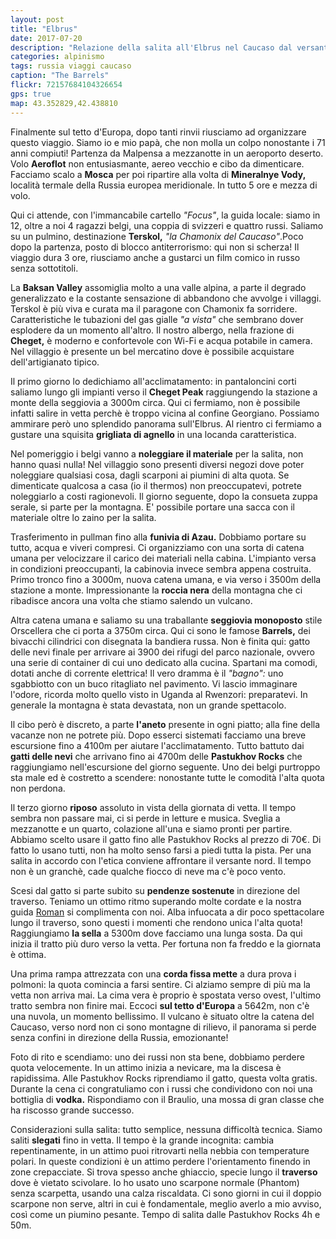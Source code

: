 ```yaml
---
layout: post
title: "Elbrus"
date: 2017-07-20
description: "Relazione della salita all'Elbrus nel Caucaso dal versante sud per la via normale dagli impianti di Azau (Terskol)"
categories: alpinismo
tags: russia viaggi caucaso
caption: "The Barrels"
flickr: 72157684104326654
gps: true
map: 43.352829,42.438810
---
```


Finalmente sul tetto d'Europa, dopo tanti rinvii riusciamo ad organizzare questo viaggio. Siamo io e mio papà, che non molla un colpo nonostante i 71 anni compiuti! Partenza da Malpensa a mezzanotte in un aeroporto deserto. Volo **Aeroflot** non entusiasmante, aereo vecchio e cibo da dimenticare. Facciamo scalo a **Mosca** per poi ripartire alla volta di **Mineralnye Vody,** località termale della Russia europea meridionale. In tutto 5 ore e mezza di volo.

Qui ci attende, con l'immancabile cartello *"Focus"*, la guida locale: siamo in 12, oltre a noi 4 ragazzi belgi, una coppia di svizzeri e quattro russi. Saliamo su un pulmino, destinazione **Terskol,** *"la Chamonix del Caucaso"*.Poco dopo la partenza, posto di blocco antiterrorismo: qui non si scherza! Il viaggio dura 3 ore, riusciamo anche a gustarci un film comico in russo senza sottotitoli.

La **Baksan Valley** assomiglia molto a una valle alpina, a parte il degrado generalizzato e la costante sensazione di abbandono che avvolge i villaggi. Terskol è più viva e curata ma il paragone con Chamonix fa sorridere. Caratteristiche le tubazioni del gas gialle *"a vista"* che sembrano dover esplodere da un momento all'altro. Il nostro albergo, nella frazione di **Cheget,** è moderno e confortevole con Wi-Fi e acqua potabile in camera. Nel villaggio è presente un bel mercatino dove è possibile acquistare dell'artigianato tipico.

Il primo giorno lo dedichiamo all'acclimatamento: in pantaloncini corti saliamo lungo gli impianti verso il **Cheget Peak** raggiungendo la stazione a monte della seggiovia a 3000m circa. Qui ci fermiamo, non è possibile infatti salire in vetta perchè è troppo vicina al confine Georgiano. Possiamo ammirare però uno splendido panorama sull'Elbrus. Al rientro ci fermiamo a gustare una squisita **grigliata di agnello** in una locanda caratteristica. 

Nel pomeriggio i belgi vanno a **noleggiare il materiale** per la salita, non hanno quasi nulla! Nel villaggio sono presenti diversi negozi dove poter noleggiare qualsiasi cosa, dagli scarponi ai piumini di alta quota. Se dimenticate qualcosa a casa (io il thermos) non preoccupatevi, potrete noleggiarlo a costi ragionevoli. Il giorno seguente, dopo la consueta zuppa serale, si parte per la montagna. E' possibile portare una sacca con il materiale oltre lo zaino per la salita. 

Trasferimento in pullman fino alla **funivia di Azau.** Dobbiamo portare su tutto, acqua e viveri compresi. Ci organizziamo con una sorta di catena umana per velocizzare il carico dei materiali nella cabina. L'impianto versa in condizioni preoccupanti, la cabinovia invece sembra appena costruita. Primo tronco fino a 3000m, nuova catena umana, e via verso i 3500m della stazione a monte. Impressionante la **roccia nera** della montagna che ci ribadisce ancora una volta che stiamo salendo un vulcano.

Altra catena umana e saliamo su una traballante **seggiovia monoposto** stile Orscellera che ci porta a 3750m circa. Qui ci sono le famose **Barrels,** dei bivacchi cilindrici con disegnata la bandiera russa. Non è finita qui: gatto delle nevi finale per arrivare ai 3900 dei rifugi del parco nazionale, ovvero una serie di container di cui uno dedicato alla cucina. Spartani ma comodi, dotati anche di corrente elettrica! Il vero dramma è il *"bagno":* uno sgabbiotto con un buco ritagliato nel pavimento. Vi lascio immaginare l'odore, ricorda molto quello visto in Uganda al Rwenzori: preparatevi. In generale la montagna è stata devastata, non un grande spettacolo.

Il cibo però è discreto, a parte **l'aneto** presente in ogni piatto; alla fine della vacanze non ne potrete più. Dopo esserci sistemati facciamo una breve escursione fino a 4100m per aiutare l'acclimatamento. Tutto battuto dai **gatti delle nevi** che arrivano fino ai 4700m delle **Pastukhov Rocks** che raggiungiamo nell'escursione del giorno seguente. Uno dei belgi purtroppo sta male ed è costretto a scendere: nonostante tutte le comodità l'alta quota non perdona.

Il terzo giorno **riposo** assoluto in vista della giornata di vetta. Il tempo sembra non passare mai, ci si perde in letture e musica. Sveglia a mezzanotte e un quarto, colazione all'una e siamo pronti per partire. Abbiamo scelto usare il gatto fino alle Pastukhov Rocks al prezzo di 70€. Di fatto lo usano tutti, non ha molto senso farsi a piedi tutta la pista. Per una salita in accordo con l'etica conviene affrontare il versante nord. Il tempo non è un granchè, cade qualche fiocco di neve ma c'è poco vento.

Scesi dal gatto si parte subito su **pendenze sostenute** in direzione del traverso. Teniamo un ottimo ritmo superando molte cordate e la nostra guida <a href="https://www.facebook.com/yarygin.roman" title="Roman Yarygin guida dell'Elbrus">Roman</a> si complimenta con noi. Alba infuocata a dir poco spettacolare lungo il traverso, sono questi i momenti che rendono unica l'alta quota! Raggiungiamo **la sella** a 5300m dove facciamo una lunga sosta. Da qui inizia il tratto più duro verso la vetta. Per fortuna non fa freddo e la giornata è ottima.

Una prima rampa attrezzata con una **corda fissa mette** a dura prova i polmoni: la quota comincia a farsi sentire. Ci alziamo sempre di più ma la vetta non arriva mai. La cima vera è proprio è spostata verso ovest, l'ultimo tratto sembra non finire mai. Eccoci **sul tetto d'Europa** a 5642m, non c'è una nuvola, un momento bellissimo. Il vulcano è situato oltre la catena del Caucaso, verso nord non ci sono montagne di rilievo, il panorama si perde senza confini in direzione della Russia, emozionante!

Foto di rito e scendiamo: uno dei russi non sta bene, dobbiamo perdere quota velocemente. In un attimo inizia a nevicare, ma la discesa è rapidissima. Alle Pastukhov Rocks riprendiamo il gatto, questa volta gratis. Durante la cena ci congratuliamo con i russi che condividono con noi una bottiglia di **vodka.** Rispondiamo con il Braulio, una mossa di gran classe che ha riscosso grande successo. 

Considerazioni sulla salita: tutto semplice, nessuna difficoltà tecnica. Siamo saliti **slegati** fino in vetta. Il tempo è la grande incognita: cambia repentinamente, in un attimo puoi ritrovarti nella nebbia con temperature polari. In queste condizioni è un attimo perdere l'orientamento finendo in zone crepacciate. Si trova spesso anche ghiaccio, specie lungo il **traverso** dove è vietato scivolare. Io ho usato uno scarpone normale (Phantom) senza scarpetta, usando una calza riscaldata. Ci sono giorni in cui il doppio scarpone non serve, altri in cui è fondamentale, meglio averlo a mio avviso, così come un piumino pesante. Tempo di salita dalle Pastukhov Rocks 4h e 50m. 





